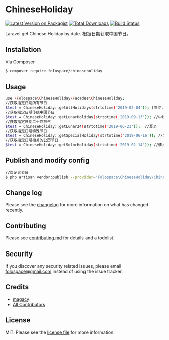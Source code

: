 # ChineseHoliday

[![Latest Version on Packagist][ico-version]][link-packagist]
[![Total Downloads][ico-downloads]][link-downloads]
[![Build Status][ico-travis]][link-travis]

Laravel get Chinese Holiday by date.
根据日期获取中国节日。

## Installation

Via Composer

``` bash
$ composer require folospace/chineseholiday
```

## Usage
``` bash
use \Folospace\ChineseHoliday\Facades\ChineseHoliday;
//获取指定日期所有节日
$test = ChineseHoliday::getAllHolidays(strtotime('2019-02-04')); [除夕,立春]
//获取指定日期传统中国节日
$test = ChineseHoliday::getLunarHoliday(strtotime('2019-09-13')); //中秋
//获取指定日期二十四节气
$test = ChineseHoliday::getLunar24(strtotime('2019-06-21'));  //夏至
//获取指定日期特殊节日
$test = ChineseHoliday::getSpecialHoliday(strtotime('2019-06-16')); //父亲节
//获取指定日期相关的公历节日
$test = ChineseHoliday::getSolorHoliday(strtotime('2019-02-14')); //情人节
```

## Publish and modify config

``` bash
//自定义节日
$ php artisan vendor:publish --provider="Folospace\ChineseHoliday\ChineseHolidayServiceProvider"

```


## Change log

Please see the [changelog](changelog.md) for more information on what has changed recently.


## Contributing

Please see [contributing.md](contributing.md) for details and a todolist.

## Security

If you discover any security related issues, please email folospace@gmail.com instead of using the issue tracker.

## Credits

- [magacy][link-author]
- [All Contributors][link-contributors]

## License

MIT. Please see the [license file](license.md) for more information.

[ico-version]: https://img.shields.io/packagist/v/folospace/chineseholiday.svg?style=flat-square
[ico-downloads]: https://img.shields.io/packagist/dt/folospace/chineseholiday.svg?style=flat-square
[ico-travis]: https://img.shields.io/travis/folospace/chineseholiday/master.svg?style=flat-square
[ico-styleci]: https://styleci.io/repos/12345678/shield

[link-packagist]: https://packagist.org/packages/folospace/chineseholiday
[link-downloads]: https://packagist.org/packages/folospace/chineseholiday
[link-travis]: https://travis-ci.org/folospace/chineseholiday
[link-styleci]: https://styleci.io/repos/12345678
[link-author]: https://github.com/folospace
[link-contributors]: ../../contributors
